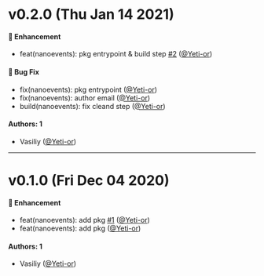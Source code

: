 # v0.2.0 (Thu Jan 14 2021)

#### 🚀 Enhancement

- feat(nanoevents): pkg entrypoint & build step [#2](https://github.com/sberdevices/pashka/pull/2) ([@Yeti-or](https://github.com/Yeti-or))

#### 🐛 Bug Fix

- fix(nanoevents): pkg entrypoint ([@Yeti-or](https://github.com/Yeti-or))
- fix(nanoevents): author email ([@Yeti-or](https://github.com/Yeti-or))
- build(nanoevents): fix cleand step ([@Yeti-or](https://github.com/Yeti-or))

#### Authors: 1

- Vasiliy ([@Yeti-or](https://github.com/Yeti-or))

---

# v0.1.0 (Fri Dec 04 2020)

#### 🚀 Enhancement

- feat(nanoevents): add pkg [#1](https://github.com/sberdevices/pashka/pull/1) ([@Yeti-or](https://github.com/Yeti-or))
- feat(nanoevents): add pkg ([@Yeti-or](https://github.com/Yeti-or))

#### Authors: 1

- Vasiliy ([@Yeti-or](https://github.com/Yeti-or))
